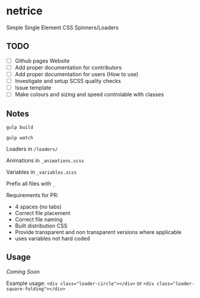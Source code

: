 # netrice
Simple Single Element CSS Spinners/Loaders

## TODO

- [ ] Github pages Website
- [ ] Add proper documentation for contributors
- [ ] Add proper documentation for users (How to use)
- [ ] Investigate and setup SCSS quality checks
- [ ] Issue template
- [ ] Make colours and sizing and speed controlable with classes

## Notes
`gulp build`

`gulp watch`

Loaders in `/loaders/`

Animations in `_animations.scss`

Variables in `_variables.scss`

Prefix all files with `_`

Requirements for PR:

- 4 spaces (no tabs)
- Correct file placement
- Correct file naming
- Built distribution CSS
- Provide transparent and non transparent versions where applicable
- uses variables not hard coded

## Usage

_Coming Soon_

Example usage: `<div class="loader-circle"></div>` or `<div class="loader-square-folding"></div>`
